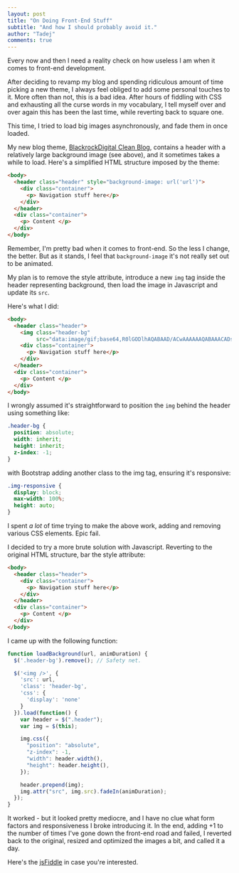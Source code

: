 ```yaml
---
layout: post
title: "On Doing Front-End Stuff"
subtitle: "And how I should probably avoid it."
author: "Tadej"
comments: true
---
```


Every now and then I need a reality check on how useless I am when it comes to front-end development.

After deciding to revamp my blog and spending ridiculous amount of time picking a new theme, I always feel obliged to add some personal touches to it. More often than not, this is a bad idea. After hours of fiddling with CSS and exhausting all the curse words in my vocabulary, I tell myself over and over again this has been the last time, while reverting back to square one.

This time, I tried to load big images asynchronously, and fade them in once loaded.

My new blog theme, [BlackrockDigital Clean Blog](https://github.com/BlackrockDigital/startbootstrap-clean-blog-jekyll), contains a header with a relatively large background image (see above), and it sometimes takes a while to load. Here's a simplified HTML structure imposed by the theme:

```html
<body>
  <header class="header" style="background-image: url('url')">
    <div class="container">
      <p> Navigation stuff here</p>
    </div>
  </header>
  <div class="container">
    <p> Content </p>
  </div>
</body>
```

Remember, I'm pretty bad when it comes to front-end. So the less I change, the better. But as it stands, I feel that `background-image` it's not really set out to be animated.

My plan is to remove the style attribute, introduce a new `img` tag inside the header representing background,
then load the image in Javascript and update its `src`.

Here's what I did:

```html
<body>
  <header class="header">
    <img class="header-bg"
         src="data:image/gif;base64,R0lGODlhAQABAAD/ACwAAAAAAQABAAACADs=" />
    <div class="container">
      <p> Navigation stuff here</p>
    </div>
  </header>
  <div class="container">
    <p> Content </p>
  </div>
</body>
```
I wrongly assumed it's straightforward to position the `img` behind the header using something like:

```css
.header-bg {
  position: absolute;
  width: inherit;
  height: inherit;
  z-index: -1;
}
```

with Bootstrap adding another class to the img tag, ensuring it's responsive:

```css
.img-responsive {
  display: block;
  max-width: 100%;
  height: auto;
}
```

I spent _a lot_ of time trying to make the above work, adding and removing various CSS elements. Epic fail.

I decided to try a more brute solution with Javascript. Reverting to the original HTML structure,
bar the style attribute:

```html
<body>
  <header class="header">
    <div class="container">
      <p> Navigation stuff here</p>
    </div>
  </header>
  <div class="container">
    <p> Content </p>
  </div>
</body>
```

I came up with the following function:

```javascript
function loadBackground(url, animDuration) {
  $('.header-bg').remove(); // Safety net.

  $('<img />', {
    'src': url,
    'class': 'header-bg',
    'css': {
      'display': 'none'
    }
  }).load(function() {
    var header = $(".header");
    var img = $(this);

    img.css({
      "position": "absolute",
      "z-index": -1,
      "width": header.width(),
      "height": header.height(),
    });

    header.prepend(img);
    img.attr("src", img.src).fadeIn(animDuration);
  });
}
```

It worked - but it looked pretty mediocre, and I have no clue what form factors
and responsiveness I broke introducing it. In the end, adding +1 to the number
of times I've gone down the front-end road and failed, I reverted back to the original, resized and optimized the images a bit, and called it a day.

Here's the [jsFiddle](https://jsfiddle.net/8ut4gsup/) in case you're interested.

